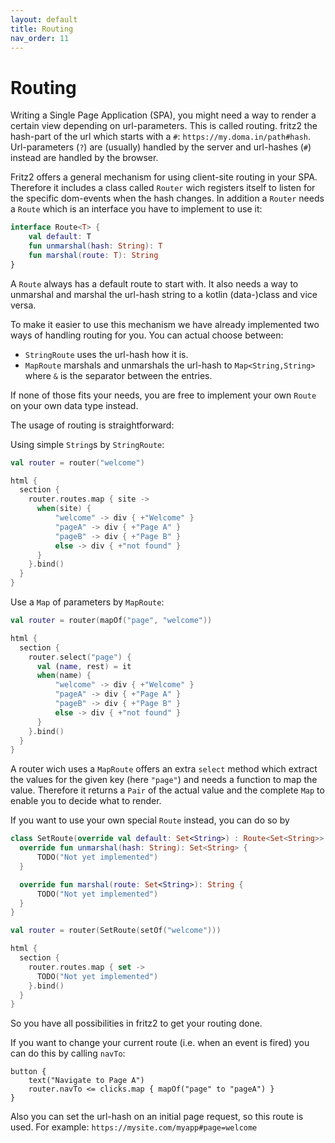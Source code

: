 ```yaml
---
layout: default
title: Routing
nav_order: 11
---
```

# Routing

Writing a Single Page Application (SPA), you might need a way to render a certain view depending on url-parameters. This is called routing. 
fritz2 the hash-part of the url which starts with a `#`: `https://my.doma.in/path#hash`. 
Url-parameters (`?`) are (usually) handled by the server and url-hashes (`#`) instead are handled by the browser.

Fritz2 offers a general mechanism for using client-site routing in your SPA. Therefore it includes a class called `Router` wich registers itself to listen for the specific dom-events when the hash changes. In addition a `Router` needs a `Route` which is an interface you have to implement to use it:
```kotlin
interface Route<T> {
    val default: T
    fun unmarshal(hash: String): T
    fun marshal(route: T): String
}
```
A `Route` always has a default route to start with. It also needs a way to unmarshal and marshal the url-hash string to a kotlin (data-)class and vice versa.

To make it easier to use this mechanism we have already implemented two ways of handling routing for you. You can actual choose between:
* `StringRoute` uses the url-hash how it is.
* `MapRoute` marshals and unmarshals the url-hash to `Map<String,String>` where `&` is the separator between the entries.

If none of those fits your needs, you are free to implement your own `Route` on your own data type instead.

The usage of routing is straightforward:

Using simple `String`s by `StringRoute`:
```kotlin
val router = router("welcome")

html {
  section {
    router.routes.map { site ->
      when(site) {
          "welcome" -> div { +"Welcome" }
          "pageA" -> div { +"Page A" }
          "pageB" -> div { +"Page B" }
          else -> div { +"not found" }
      }
    }.bind()
  }
}       
```

Use a `Map` of parameters by `MapRoute`:
```kotlin
val router = router(mapOf("page", "welcome"))

html {
  section {
    router.select("page") {
      val (name, rest) = it
      when(name) {
          "welcome" -> div { +"Welcome" }
          "pageA" -> div { +"Page A" }
          "pageB" -> div { +"Page B" }
          else -> div { +"not found" }
      }
    }.bind()
  }
}       
```
A router wich uses a `MapRoute` offers an extra `select` method which extract the values for the given key (here `"page"`) and needs a function to map the value. Therefore it returns a `Pair` of the actual value and the complete `Map` to enable you to decide what to render.

If you want to use your own special `Route` instead, you can do so by
```kotlin
class SetRoute(override val default: Set<String>) : Route<Set<String>> {
  override fun unmarshal(hash: String): Set<String> {
      TODO("Not yet implemented")
  }

  override fun marshal(route: Set<String>): String {
      TODO("Not yet implemented")
  }
}

val router = router(SetRoute(setOf("welcome")))

html {
  section {
    router.routes.map { set ->
      TODO("Not yet implemented")
    }.bind()
  }
}  
```
So you have all possibilities in fritz2 to get your routing done.

If you want to change your current route (i.e. when an event is fired) you can do this by calling `navTo`: 
```
button {
    text("Navigate to Page A")
    router.navTo <= clicks.map { mapOf("page" to "pageA") }
}
```
Also you can set the url-hash on an initial page request, so this route is used.
For example: `https://mysite.com/myapp#page=welcome`